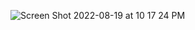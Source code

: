 ![Screen Shot 2022-08-19 at 10 17 24 PM](https://user-images.githubusercontent.com/101376127/185726968-d998a36c-9207-4c3e-ac0f-e45b18f8b6ac.png)

